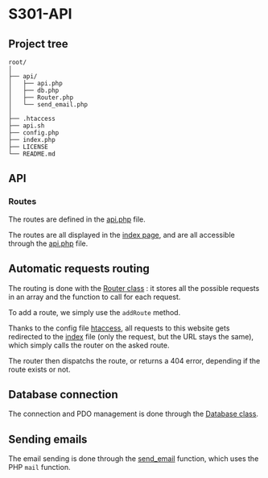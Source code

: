 # S301-API

## Project tree

```
root/
│
├── api/
│   ├── api.php
│   ├── db.php
│   ├── Router.php
│   └── send_email.php
│
├── .htaccess
├── api.sh
├── config.php
├── index.php
├── LICENSE
└── README.md
```

## API

### Routes

The routes are defined in the [api.php](./api/api.php) file.

The routes are all displayed in the [index page](https://projets.iut-orsay.fr/prj-mmorich/S301-API), and are all accessible through the [api.php](./api/api.php) file.


## Automatic requests routing

The routing is done with the [Router class](./api/Router.php) : it stores all the possible requests in an array and the function to call for each request.

To add a route, we simply use the `addRoute` method.

Thanks to the config file [htaccess](./.htaccess), all requests to this website gets redirected to the [index](index.php) file (only the request, but the URL stays the same), which simply calls the router on the asked route.

The router then dispatchs the route, or returns a 404 error, depending if the route exists or not.


## Database connection

The connection and PDO management is done through the [Database class](./api/db.php).


## Sending emails

The email sending is done through the [send_email](./api/send_email.php) function, which uses the PHP `mail` function.
